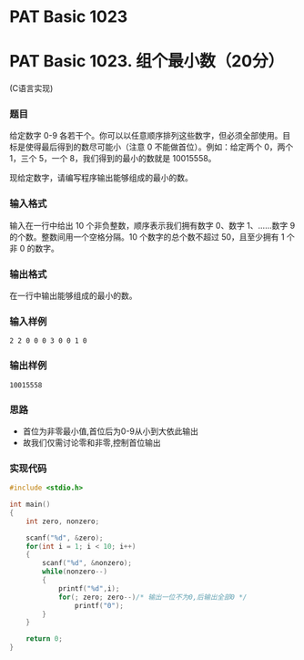 # PAT Basic 1023


# PAT Basic 1023. 组个最小数（20分）

 (C语言实现)
<!--more-->

### 题目

给定数字 0-9 各若干个。你可以以任意顺序排列这些数字，但必须全部使用。目标是使得最后得到的数尽可能小（注意 0 不能做首位）。例如：给定两个 0，两个 1，三个 5，一个 8，我们得到的最小的数就是 10015558。

现给定数字，请编写程序输出能够组成的最小的数。



### 输入格式

输入在一行中给出 10 个非负整数，顺序表示我们拥有数字 0、数字 1、……数字 9 的个数。整数间用一个空格分隔。10 个数字的总个数不超过 50，且至少拥有 1 个非 0 的数字。



### 输出格式

在一行中输出能够组成的最小的数。



### 输入样例

```
2 2 0 0 0 3 0 0 1 0
```

### 输出样例

```
10015558
```



### 思路

- 首位为非零最小值,首位后为0-9从小到大依此输出
- 故我们仅需讨论零和非零,控制首位输出

### 实现代码

```c
#include <stdio.h>

int main()
{
    int zero, nonzero;

    scanf("%d", &zero);
    for(int i = 1; i < 10; i++)
    {
        scanf("%d", &nonzero);
        while(nonzero--)
        {
            printf("%d",i);
            for(; zero; zero--)/* 输出一位不为0,后输出全部0 */
                printf("0");
        }
    }

    return 0;
}
```



